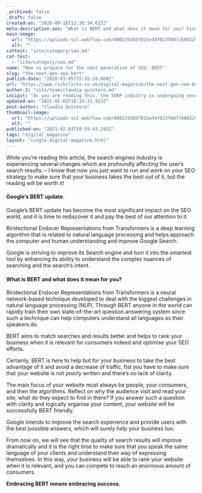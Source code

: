 ```yaml
---
_archived: false
_draft: false
created-on: "2020-09-16T12:30:34.613Z"
meta-description-seo: "What is BERT and what does it mean for you? Find out why it impacts your SEO."
main-image:
  url: "https://uploads-ssl.webflow.com/60022928d7015e34f023f807/60022928d7015e885323fb9e_bert-seo-update-rich-clicks.jpg.jpg"
  alt: ""
cattest: "site/category/seo.md"
cat-test:
  - "site/category/seo.md"
name: "How to prepare for the next generation of SEO: BERT"
slug: "the-next-gen-seo-bert"
publish-date: "2020-03-05T15:55:28.000Z"
url: "https://www.richclicks.co.uk/digital-magazine/the-next-gen-seo-bert"
author-2: "site/team/claudia-quintero.md"
incipit: "As you are reading this, the SERP industry is undergoing several changes that profoundly affect user search results."
updated-on: "2021-02-03T10:19:33.953Z"
post-author: "Claudia Quintero"
thumbnail-image:
  url: "https://uploads-ssl.webflow.com/60022928d7015e34f023f807/60022928d7015e885323fb9e_bert-seo-update-rich-clicks.jpg.jpg"
  alt: ""
published-on: "2021-02-03T10:19:43.295Z"
tags: "digital_magazine"
layout: "single-digital-magazine.html"
---
```


While you’re reading this article, the search engines industry is experiencing several changes which are profoundly affecting the user’s search results. – I know that now you just want to run and work on your SEO strategy to make sure that your business takes the best out of it, but the reading will be worth it!

#### **Google’s BERT update.**

Google’s BERT update has become the most significant impact on the SEO world, and it is time to rediscover it and pay the best of our attention to it.

Biridectional Endocer Representations from Transformers is a deep learning algorithm that is related to natural language processing and helps approach the computer and human understanding and improve Google Search.

Google is striving to improve its Search engine and turn it into the smartest tool by enhancing its ability to understand the complex nuances of searching and the search’s intent.

#### **What is BERT and what does it mean for you?**

Biridectional Endocer Representations from Transformers is a neural network-based technique developed to deal with the biggest challenges in natural language processing (NLP). Through BERT anyone in the world can rapidly train their own state-of-the-art question answering system since such a technique can help computers understand all languages as their speakers do.

BERT aims to match searches and results better and helps to rank your business when it is relevant for consumers indeed and optimise your SEO efforts.

Certainly, BERT is here to help but for your business to take the best advantage of it and avoid a decrease of traffic, fist you have to make sure that your website is not poorly written and there’s no lack of clarity.  

The main focus of your website must always be people, your consumers, and then the algorithms. Reflect on why the audience visit and read your site, what do they expect to find in there? If you answer such a question with clarity and logically organise your content, your website will be successfully BERT friendly.

Google intends to improve the search experience and provide users with the best possible answers, which will surely help your business too.

From now on, we will see that the quality of search results will improve dramatically and it is the right time to make sure that you speak the same language of your clients and understand their way of expressing themselves. In this way, your business will be able to rank your website when it is relevant, and you can compete to reach an enormous amount of consumers.

**Embracing BERT means embracing success.**
